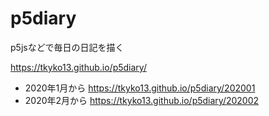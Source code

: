 # p5diary
p5jsなどで毎日の日記を描く

https://tkyko13.github.io/p5diary/

- 2020年1月から https://tkyko13.github.io/p5diary/202001
- 2020年2月から https://tkyko13.github.io/p5diary/202002